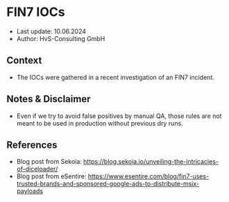 # FIN7 IOCs
- Last update: 10.06.2024
- Author: HvS-Consulting GmbH

## Context
- The IOCs were gathered in a recent investigation of an FIN7 incident.

## Notes & Disclaimer
- Even if we try to avoid false positives by manual QA, those rules are not meant to be used in production without previous dry runs.

## References
- Blog post from Sekoia: https://blog.sekoia.io/unveiling-the-intricacies-of-diceloader/
- Blog post from eSentire: https://www.esentire.com/blog/fin7-uses-trusted-brands-and-sponsored-google-ads-to-distribute-msix-payloads
